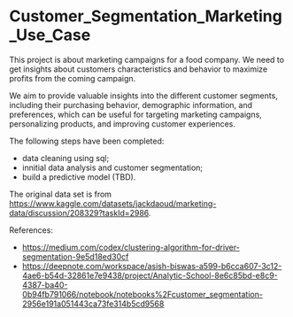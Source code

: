 # Customer_Segmentation_Marketing_Use_Case

This project is about marketing campaigns for a food company. We need to get insights about customers characteristics and behavior to maximize profits from the coming campaign. 

We aim to provide valuable insights into the different customer segments, including their purchasing behavior, demographic information, and preferences, which can be useful for targeting marketing campaigns, personalizing products, and improving customer experiences.

The following steps have been completed:
- data cleaning using sql;
- innitial data analysis and customer segmentation;
- build a predictive model (TBD). 

The original data set is from https://www.kaggle.com/datasets/jackdaoud/marketing-data/discussion/208329?taskId=2986.

References:
- https://medium.com/codex/clustering-algorithm-for-driver-segmentation-9e5d18ed30cf
- https://deepnote.com/workspace/asish-biswas-a599-b6cca607-3c12-4ae6-b54d-32861e7e9438/project/Analytic-School-8e6c85bd-e8c9-4387-ba40-0b94fb791066/notebook/notebooks%2Fcustomer_segmentation-2956e191a051443ca73fe314b5cd9568
